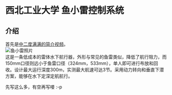 # 西北工业大学 鱼小雷控制系统

## 介绍

首先是[中二度满满的简介视频](https://www.bilibili.com/video/av26444884 "张尧宾师兄制作")。  
![鱼小雷照片](http://img.mp.sohu.com/upload/20170711/36c0729b780f4e3ab16d14dacf7895ef_th.png "第一次参赛照片")  
这是一条低成本的雷体水下航行器，外形与常见的鱼雷类似，降低了航行阻力，而150mm口径则远小于鱼雷口径（324mm，533mm），单人即可进行布放和回收。设计最大运行深度300m，实测最大航速可达3节。采用动力转向和垂直下潜方案，能够在水下定深定航航行。

先写这么多，有空再写喽 :-p

